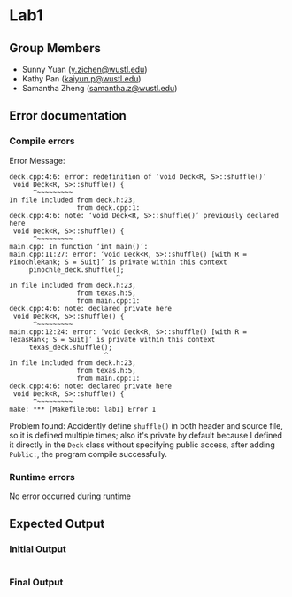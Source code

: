 # Lab1
## Group Members
- Sunny Yuan (y.zichen@wustl.edu)
- Kathy Pan (kaiyun.p@wustl.edu)
- Samantha Zheng (samantha.z@wustl.edu)

## Error documentation
### Compile errors
Error Message:
``` 
deck.cpp:4:6: error: redefinition of ‘void Deck<R, S>::shuffle()’
 void Deck<R, S>::shuffle() {
      ^~~~~~~~~~
In file included from deck.h:23,
                 from deck.cpp:1:
deck.cpp:4:6: note: ‘void Deck<R, S>::shuffle()’ previously declared here
 void Deck<R, S>::shuffle() {
      ^~~~~~~~~~
main.cpp: In function ‘int main()’:
main.cpp:11:27: error: ‘void Deck<R, S>::shuffle() [with R = PinochleRank; S = Suit]’ is private within this context
     pinochle_deck.shuffle();
                           ^
In file included from deck.h:23,
                 from texas.h:5,
                 from main.cpp:1:
deck.cpp:4:6: note: declared private here
 void Deck<R, S>::shuffle() {
      ^~~~~~~~~~
main.cpp:12:24: error: ‘void Deck<R, S>::shuffle() [with R = TexasRank; S = Suit]’ is private within this context
     texas_deck.shuffle();
                        ^
In file included from deck.h:23,
                 from texas.h:5,
                 from main.cpp:1:
deck.cpp:4:6: note: declared private here
 void Deck<R, S>::shuffle() {
      ^~~~~~~~~~
make: *** [Makefile:60: lab1] Error 1
```
Problem found: Accidently define `shuffle()` in both header and source file, so it is defined multiple times; also it's private by default because I defined it directly in the `Deck` class without specifying public access, after adding `Public:`, the program compile successfully.

### Runtime errors
No error occurred during runtime


## Expected Output

### Initial Output
```
```

### Final Output
```
```